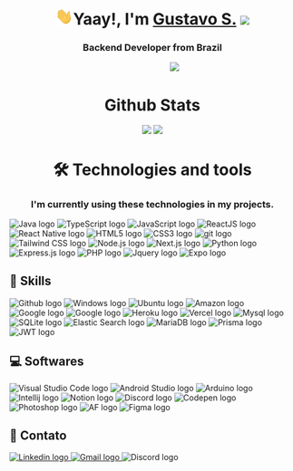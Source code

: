 <h1 align="center"> <img src="https://raw.githubusercontent.com/ABSphreak/ABSphreak/master/gifs/Hi.gif" height="30px">Yaay!, I'm <a href="https://github.com/gusttavo13">Gustavo S.</a>  <img src="https://media.giphy.com/media/VgCDAzcKvsR6OM0uWg/giphy.gif" width="50">
</h1>

<h3 align="center">Backend Developer from Brazil</h3>


<div align="center">
  &nbsp;&nbsp;&nbsp;&nbsp;&nbsp;&nbsp;&nbsp;&nbsp;&nbsp;&nbsp;&nbsp;&nbsp;&nbsp;&nbsp;&nbsp;&nbsp;&nbsp;&nbsp;&nbsp;&nbsp;<img src='https://quotesgusttavo.herokuapp.com/quote?theme=tokyonight&animation=grow_out_in&layout=default&font=default&quotesUrl=https://github.com/Gusttavo13/gusttavo13/blob/main/quotes.json'>
</div>

<h1 align="center"> Github Stats </h1>

<div align="center">
  <img height="150em" src='https://github-readme-stats.vercel.app/api?username=Gusttavo13&show_icons=true&theme=github_dark'>
  <img height="150em" src='https://github-readme-stats.vercel.app/api/top-langs/?username=Gusttavo13&layout=compact&langs_count=4&theme=github_dark'>
</div>

<h1 align="center"> 🛠  Technologies and tools </h1>
<h3 align="center"> I'm currently using these technologies in my projects. </h3>
<div>
  <img src="https://img.shields.io/badge/Java-282C34?logo=openjdk&logoColor=FFFFFF" alt="Java logo" title="Java" height="25" />
  <img src="https://img.shields.io/badge/TypeScript-282C34?logo=typescript&logoColor=3178C6" alt="TypeScript logo" title="TypeScript" height="25" />
  <img src="https://img.shields.io/badge/JavaScript-282C34?logo=javascript&logoColor=F7DF1E" alt="JavaScript logo" title="JavaScript" height="25" />
  <img src="https://img.shields.io/badge/ReactJS-282C34?logo=react&logoColor=61DAFB" alt="ReactJS logo" title="ReactJS" height="25" />
  <img src="https://img.shields.io/badge/React Native-282C34?logo=react&logoColor=61DAFB" alt="React Native logo" title="React Native" height="25" />
  <img src="https://img.shields.io/badge/HTML5-282C34?logo=html5&logoColor=E34F26" alt="HTML5 logo" title="HTML5" height="25" />
  <img src="https://img.shields.io/badge/CSS3-282C34?logo=css3&logoColor=1572B6" alt="CSS3 logo" title="CSS3" height="25" />
  <img src="https://img.shields.io/badge/git-282C34?logo=git&logoColor=F05032" alt="git logo" title="git" height="25" />
  <img src="https://img.shields.io/badge/Tailwind%20CSS-282C34?logo=tailwind-css&logoColor=38B2AC" alt="Tailwind CSS logo" title="Tailwind CSS" height="25" />
  <img src="https://img.shields.io/badge/Node.js-282C34?logo=node.js&logoColor=339933" alt="Node.js logo" title="Node.js" height="25" />
  <img src="https://img.shields.io/badge/Next.js-282C34?logo=next.js&logoColor=FFFFFF" alt="Next.js logo" title="Next.js" height="25" />
  <img src="https://img.shields.io/badge/Python-282C34?logo=python&logoColor=3776AB" alt="Python logo" title="Python" height="25" />
  <img src="https://img.shields.io/badge/Express-282C34?logo=express&logoColor=FFFFFF" alt="Express.js logo" title="Express.js" height="25" />
  <img src="https://img.shields.io/badge/PHP-282C34?logo=php&logoColor=777BB4" alt="PHP logo" title="PHP" height="25" />
  <img src="https://img.shields.io/badge/Jquery-282C34?logo=jquery&logoColor=0769AD" alt="Jquery logo" title="Jquery" height="25" />
  <img src="https://img.shields.io/badge/Expo-282C34?logo=expo&logoColor=000020" alt="Expo logo" title="Expo" height="25" />
  
</div>

## 🎯 Skills
<div>
  <img src="https://img.shields.io/badge/GitHub-100000?style=for-the-badge&logo=github&logoColor=white" alt="Github logo" title="Github" height="25" />
  <img src="https://img.shields.io/badge/Windows-0078D6?style=for-the-badge&logo=windows&logoColor=white" alt="Windows logo" title="Windows" height="25" />
  <img src="https://img.shields.io/badge/Ubuntu-E95420?style=for-the-badge&logo=ubuntu&logoColor=white" alt="Ubuntu logo" title="Ubuntu" height="25" />
  <img src="https://img.shields.io/badge/Amazon_AWS-FF9900?style=for-the-badge&logo=amazonaws&logoColor=white" alt="Amazon logo" title="Amazon Cloud" height="25" />
  <img src="https://img.shields.io/badge/Google_Cloud-4285F4?style=for-the-badge&logo=google-cloud&logoColor=white" alt="Google logo" title="Google Cloud" height="25" />
  <img src="https://img.shields.io/badge/Nginx-009639?style=for-the-badge&logo=Nginx&logoColor=white" alt="Google logo" title="Google Cloud" height="25" />
  <img src="https://img.shields.io/badge/Heroku-430098?style=for-the-badge&logo=heroku&logoColor=white" alt="Heroku logo" title="Heroku" height="25" />
  <img src="https://img.shields.io/badge/Vercel-000000?style=for-the-badge&logo=vercel&logoColor=white" alt="Vercel logo" title="Vercel" height="25" />
  <img src="https://img.shields.io/badge/MySQL-005C84?style=for-the-badge&logo=mysql&logoColor=white" alt="Mysql logo" title="MySQL" height="25" />
  <img src="https://img.shields.io/badge/SQLite-07405E?style=for-the-badge&logo=sqlite&logoColor=white" alt="SQLite logo" title="SQLite" height="25" />
  <img src="https://img.shields.io/badge/Elastic_Search-005571?style=for-the-badge&logo=elasticsearch&logoColor=white" alt="Elastic Search logo" title="Elastic Search" height="25" />
  <img src="https://img.shields.io/badge/MariaDB-003545?style=for-the-badge&logo=mariadb&logoColor=white" alt="MariaDB logo" title="MariaDB" height="25" />
  <img src="https://img.shields.io/badge/Prisma-3982CE?style=for-the-badge&logo=Prisma&logoColor=white" alt="Prisma logo" title="Prisma" height="25" /> 
  <img src="https://img.shields.io/badge/JWT-323330?style=for-the-badge&logo=json-web-tokens&logoColor=pink" alt="JWT logo" title="JWT" height="25" /> 
  
</div> 

## 💻 Softwares

<div>
  <img src="https://img.shields.io/badge/Visual_Studio_Code-0078D4?style=for-the-badge&logo=visual%20studio%20code&logoColor=white"  alt="Visual Studio Code logo" title="Visual Studio Code" height="25" />
  <img src="https://img.shields.io/badge/Android_Studio-3DDC84?style=for-the-badge&logo=android-studio&logoColor=white"  alt="Android Studio logo" title="Android Studio" height="25" />
  <img src="https://img.shields.io/badge/Arduino_IDE-00979D?style=for-the-badge&logo=arduino&logoColor=white"  alt="Arduino logo" title="Arduino" height="25" />
  <img src="https://img.shields.io/badge/IntelliJ_IDEA-000000.svg?style=for-the-badge&logo=intellij-idea&logoColor=white"  alt="Intellij logo" title="Intellij" height="25" />
  <img src="https://img.shields.io/badge/Notion-000000?style=for-the-badge&logo=notion&logoColor=white"  alt="Notion logo" title="Notion" height="25" />
  <img src="https://img.shields.io/badge/Discord-7289DA?style=for-the-badge&logo=discord&logoColor=white" alt="Discord logo" title="Discord" height="25" />
  <img src="https://img.shields.io/badge/Codepen-000000?style=for-the-badge&logo=codepen&logoColor=white"  alt="Codepen logo" title="Codepen" height="25" /> 
  <img src="https://img.shields.io/badge/Adobe%20Photoshop-31A8FF?style=for-the-badge&logo=Adobe%20Photoshop&logoColor=black" alt="Photoshop logo" title="Photoshop" height="25" />
  <img src="https://img.shields.io/badge/Adobe%20after%20affects-CF96FD?style=for-the-badge&logo=Adobe%20after%20effects&logoColor=393665"  alt="AF logo" title="AF" height="25" />
  <img src="https://img.shields.io/badge/Figma-F24E1E?style=for-the-badge&logo=figma&logoColor=white" alt="Figma logo" title="Figma" height="25" />

</div>

## 📩 Contato

<div>
  <a target="_blank" href="https://www.linkedin.com/in/gusttavo13/">
    <img src="https://img.shields.io/badge/Linkedin-0078D6?style=for-the-badge&logo=linkedin&logoColor=white"   alt="Linkedin logo" title="Linkedin" height="25" />
  </a>
  <a target="_blank" href="mailto:gustavosousaprogrammer@gmail.com">
    <img src="https://img.shields.io/badge/Gmail-D14836?style=for-the-badge&logo=gmail&logoColor=white" alt="Gmail logo" title="Gmail" height="25" />
  </a>
  <img src="https://img.shields.io/badge/Gusttavo13-%230123-005C84?style=for-the-badge&logo=discord&logoColor=white&color=005C84" alt="Discord logo" title="Discord" height="25" />
</div>
